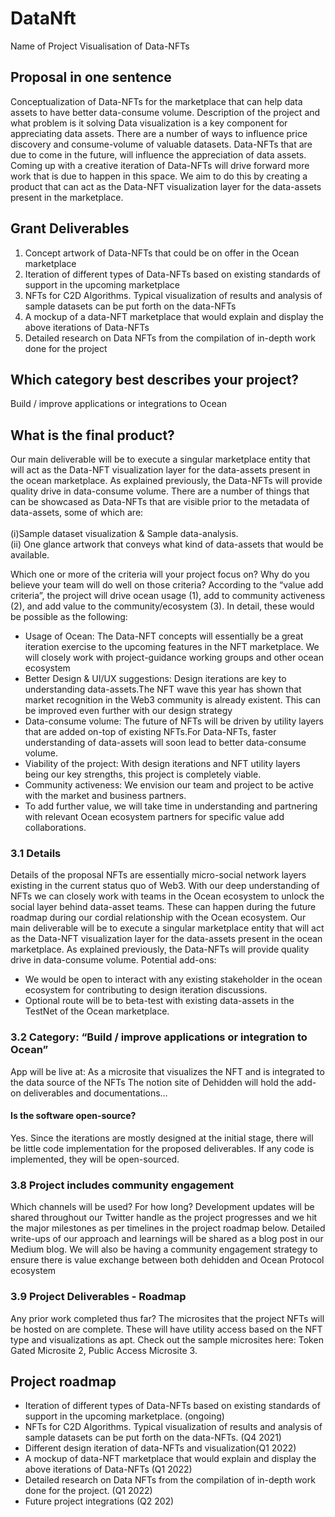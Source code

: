 # DataNft
Name of Project
Visualisation of Data-NFTs

## Proposal in one sentence
Conceptualization of Data-NFTs for the marketplace that can help data assets to have better data-consume volume.
Description of the project and what problem is it solving
Data visualization is a key component for appreciating data assets. There are a number of ways to influence price discovery and consume-volume of valuable datasets. Data-NFTs that are due to come in the future, will influence the appreciation of data assets. Coming up with a creative iteration of Data-NFTs will drive forward more work that is due to happen in this space. We aim to do this by creating a product that can act as the Data-NFT visualization layer for the data-assets present in the marketplace.

## Grant Deliverables
1.	Concept artwork of Data-NFTs that could be on offer in the Ocean marketplace
2.	Iteration of different types of Data-NFTs based on existing standards of support in the upcoming marketplace
3.	NFTs for C2D Algorithms. Typical visualization of results and analysis of sample datasets can be put forth on the data-NFTs
4.	A mockup of a data-NFT marketplace that would explain and display the above iterations of Data-NFTs
5.	Detailed research on Data NFTs from the compilation of in-depth work done for the project


## Which category best describes your project?
Build / improve applications or integrations to Ocean

## What is the final product?
Our main deliverable will be to execute a singular marketplace entity that will act as the Data-NFT visualization layer for the data-assets present in the ocean marketplace. As explained previously, the Data-NFTs will provide quality drive in data-consume volume.
There are a number of things that can be showcased as Data-NFTs that are visible prior to the metadata of data-assets, some of which are:</br>
<br>
(i)Sample dataset visualization & Sample data-analysis. <br/>
(ii) One glance artwork that conveys what kind of data-assets that would be available.
<br>


Which one or more of the criteria will your project focus on? Why do you believe your team will do well on those criteria?
According to the “value add criteria”, the project will drive ocean usage (1), add to community activeness (2), and add value to the community/ecosystem (3). In detail, these would be possible as the following:
*	Usage of Ocean: The Data-NFT concepts will essentially be a great iteration exercise to the upcoming features in the NFT marketplace. We will closely work with project-guidance working groups and other ocean ecosystem
*	Better Design & UI/UX suggestions: Design iterations are key to understanding data-assets.The NFT wave this year has shown that market recognition in the Web3 community is already existent. This can be improved even further with our design strategy
*	Data-consume volume: The future of NFTs will be driven by utility layers that are added on-top of existing NFTs.For Data-NFTs, faster understanding of data-assets will soon lead to better data-consume volume.
*	Viability of the project: With design iterations and NFT utility layers being our key strengths, this project is completely viable.
*	Community activeness: We envision our team and project to be active with the market and business partners.
*	To add further value, we will take time in understanding and partnering with relevant Ocean ecosystem partners for specific value add collaborations.

### 3.1 Details
Details of the proposal
NFTs are essentially micro-social network layers existing in the current status quo of Web3. With our deep understanding of NFTs we can closely work with teams in the Ocean ecosystem to unlock the social layer behind data-asset teams. These can happen during the future roadmap during our cordial relationship with the Ocean ecosystem.
Our main deliverable will be to execute a singular marketplace entity that will act as the Data-NFT visualization layer for the data-assets present in the ocean marketplace. As explained previously, the Data-NFTs will provide quality drive in data-consume volume.
Potential add-ons:
*	We would be open to interact with any existing stakeholder in the ocean ecosystem for contributing to design iteration discussions.
*	Optional route will be to beta-test with existing data-assets in the TestNet of the Ocean marketplace.

### 3.2 Category: “Build / improve applications or integration to Ocean”
App will be live at: As a microsite that visualizes the NFT and is integrated to the data source of the NFTs The notion site of Dehidden will hold the add-on deliverables and documentations…

#### Is the software open-source?
Yes. Since the iterations are mostly designed at the initial stage, there will be little code implementation for the proposed deliverables. If any code is implemented, they will be open-sourced.


### 3.8 Project includes community engagement
Which channels will be used? For how long?
Development updates will be shared throughout our Twitter handle as the project progresses and we hit the major milestones as per timelines in the project roadmap below. Detailed write-ups of our approach and learnings will be shared as a blog post in our Medium blog. We will also be having a community engagement strategy to ensure there is value exchange between both dehidden and Ocean Protocol ecosystem

### 3.9 Project Deliverables - Roadmap
Any prior work completed thus far?
The microsites that the project NFTs will be hosted on are complete. These will have utility access based on the NFT type and visualizations as apt. Check out the sample microsites here: Token Gated Microsite 2, Public Access Microsite 3.

## Project roadmap
*	Iteration of different types of Data-NFTs based on existing standards of support in the upcoming marketplace. (ongoing)
*	NFTs for C2D Algorithms. Typical visualization of results and analysis of sample datasets can be put forth on the data-NFTs. (Q4 2021)
*	Different design iteration of data-NFTs and visualization(Q1 2022)
*	A mockup of data-NFT marketplace that would explain and display the above iterations of Data-NFTs (Q1 2022)
*	Detailed research on Data NFTs from the compilation of in-depth work done for the project. (Q1 2022)
*	Future project integrations (Q2 202)
